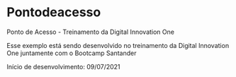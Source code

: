 # Pontodeacesso
Ponto de Acesso - Treinamento da Digital Innovation One

Esse exemplo está sendo desenvolvido no treinamento da
Digital Innovation One juntamente com o Bootcamp Santander

Início de desenvolvimento: 09/07/2021
